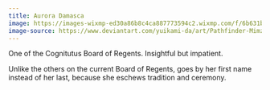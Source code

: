 ```yaml
---
title: Aurora Damasca
image: https://images-wixmp-ed30a86b8c4ca887773594c2.wixmp.com/f/6b631bd8-45e3-4952-8b07-d23c97ba0004/d57gwy0-510569ac-e826-4470-b77a-49dbf8847ed6.jpg?token=eyJ0eXAiOiJKV1QiLCJhbGciOiJIUzI1NiJ9.eyJpc3MiOiJ1cm46YXBwOjdlMGQxODg5ODIyNjQzNzNhNWYwZDQxNWVhMGQyNmUwIiwic3ViIjoidXJuOmFwcDo3ZTBkMTg4OTgyMjY0MzczYTVmMGQ0MTVlYTBkMjZlMCIsImF1ZCI6WyJ1cm46c2VydmljZTpmaWxlLmRvd25sb2FkIl0sIm9iaiI6W1t7InBhdGgiOiIvZi82YjYzMWJkOC00NWUzLTQ5NTItOGIwNy1kMjNjOTdiYTAwMDQvZDU3Z3d5MC01MTA1NjlhYy1lODI2LTQ0NzAtYjc3YS00OWRiZjg4NDdlZDYuanBnIn1dXX0.VMOOp5xQh2BJNMdjoQJHVvqzIl9j7MHffd0j5ZiRL8w
image-source: https://www.deviantart.com/yuikami-da/art/Pathfinder-Mimzy-Za-314877384
---
```


One of the Cognitutus Board of Regents. Insightful but impatient.

Unlike the others on the current Board of Regents, goes by her first name instead of her last, because she eschews tradition and ceremony.
